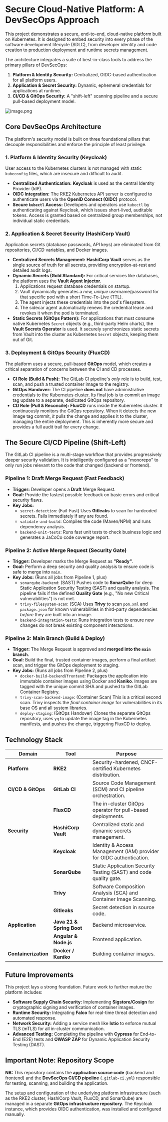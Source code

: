 # Secure Cloud-Native Platform: A DevSecOps Approach

This project demonstrates a secure, end-to-end, cloud-native platform built on Kubernetes. It is designed to embed security into every phase of the software development lifecycle (SDLC), from developer identity and code creation to production deployment and runtime secrets management.

The architecture integrates a suite of best-in-class tools to address the primary pillars of DevSecOps:

1. **Platform & Identity Security:** Centralized, OIDC-based authentication for all platform users.
2. **Application & Secret Security:** Dynamic, ephemeral credentials for applications at runtime.
3. **CI/CD & GitOps Security:** A "shift-left" scanning pipeline and a secure pull-based deployment model.

![image.png](attachment:9f30dbb6-d36f-4819-9492-53eee56d2321:image.png)

## Core DevSecOps Architecture

The platform's security model is built on three foundational pillars that decouple responsibilities and enforce the principle of least privilege.

### 1. Platform & Identity Security (Keycloak)

User access to the Kubernetes clusters is not managed with static `kubeconfig` files, which are insecure and difficult to audit.

- **Centralized Authentication:** **Keycloak** is used as the central Identity Provider (IdP).
- **OIDC Integration:** The RKE2 Kubernetes API server is configured to authenticate users via the **OpenID Connect (OIDC)** protocol.
- **Secure `kubectl` Access:** Developers and operators use `kubectl` by authenticating against Keycloak, which issues short-lived, auditable tokens. Access is granted based on centralized group memberships, not individual static credentials.

### 2. Application & Secret Security (HashiCorp Vault)

Application secrets (database passwords, API keys) are eliminated from Git repositories, CI/CD variables, and Docker images.

- **Centralized Secrets Management:** **HashiCorp Vault** serves as the single source of truth for all secrets, providing encryption-at-rest and detailed audit logs.
- **Dynamic Secrets (Gold Standard):** For critical services like databases, the platform uses the **Vault Agent Injector**.
    1. Applications request database credentials on startup.
    2. Vault dynamically generates a *new, unique* username/password for that specific pod with a short Time-To-Live (TTL).
    3. The agent injects these credentials into the pod's filesystem.
    4. The sidecar agent automatically renews the credential lease and revokes it when the pod is terminated.
- **Static Secrets (GitOps Pattern):** For applications that must consume native Kubernetes `Secret` objects (e.g., third-party Helm charts), the **Vault Secrets Operator** is used. It securely synchronizes static secrets from Vault into the cluster as Kubernetes `Secret` objects, keeping them out of Git.

### 3. Deployment & GitOps Security (FluxCD)

The platform uses a secure, pull-based **GitOps** model, which creates a critical separation of concerns between the CI and CD processes.

- **CI Role (Build & Push):** The GitLab CI pipeline's *only* role is to build, test, scan, and push a trusted container image to the registry.
- **GitOps Handover:** The CI pipeline **does not** have administrative credentials to the Kubernetes cluster. Its final job is to commit an image tag update to a separate, dedicated GitOps repository.
- **CD Role (Pull & Reconcile):** **FluxCD** runs inside the Kubernetes cluster. It continuously monitors the GitOps repository. When it detects the new image tag commit, *it* pulls the change and applies it to the cluster, managing the entire deployment. This is inherently more secure and provides a full audit trail for every change.

## The Secure CI/CD Pipeline (Shift-Left)

The GitLab CI pipeline is a multi-stage workflow that provides progressively deeper security validation. It is intelligently configured as a "monorepo" to only run jobs relevant to the code that changed (backend or frontend).

### Pipeline 1: Draft Merge Request (Fast Feedback)

- **Trigger:** Developer opens a **Draft** Merge Request.
- **Goal:** Provide the fastest possible feedback on basic errors and critical security flaws.
- **Key Jobs:**
    - `secret-detection`: (Fail-Fast) Uses **Gitleaks** to scan for hardcoded secrets. Fails immediately if any are found.
    - `validate-and-build`: Compiles the code (Maven/NPM) and runs dependency analysis.
    - `backend-unit-tests`: Runs fast unit tests to check business logic and generates a JaCoCo code coverage report.

### Pipeline 2: Active Merge Request (Security Gate)

- **Trigger:** Developer marks the Merge Request as **"Ready"**.
- **Goal:** Perform a deep security and quality analysis to ensure code is safe to merge into `main`.
- **Key Jobs:** (Runs all jobs from Pipeline 1, plus)
    - `sonarqube-backend`: (SAST) Pushes code to **SonarQube** for deep Static Application Security Testing (SAST) and quality analysis. The pipeline fails if the defined **Quality Gate** (e.g., "No new Critical vulnerabilities") is not met.
    - `trivy-filesystem-scan`: (SCA) Uses **Trivy** to scan `pom.xml` and `package.json` for known vulnerabilities in third-party dependencies *before* they are built into an image.
    - `backend-integration-tests`: Runs integration tests to ensure new changes do not break existing component interactions.

### Pipeline 3: Main Branch (Build & Deploy)

- **Trigger:** The Merge Request is approved and **merged into the `main` branch**.
- **Goal:** Build the final, trusted container images, perform a final artifact scan, and trigger the GitOps deployment to staging.
- **Key Jobs:** (Runs all jobs from Pipeline 2, plus)
    - `docker-build-backend`/`frontend`: Packages the application into immutable container images using Docker and **Kaniko**. Images are tagged with the unique commit SHA and pushed to the GitLab Container Registry.
    - `trivy-scan-backend-image`: (Container Scan) This is a critical second scan. Trivy inspects the *final container image* for vulnerabilities in its base OS and all system libraries.
    - `deploy-staging`: (GitOps Handover) Clones the separate GitOps repository, uses `yq` to update the image tag in the Kubernetes manifests, and pushes the change, triggering FluxCD to deploy.

## Technology Stack

| **Domain** | **Tool** | **Purpose** |
| --- | --- | --- |
| **Platform** | **RKE2** | Security-hardened, CNCF-certified Kubernetes distribution. |
| **CI/CD & GitOps** | **GitLab CI** | Source Code Management (SCM) and CI pipeline orchestration. |
|  | **FluxCD** | The in-cluster GitOps operator for pull-based deployments. |
| **Security** | **HashiCorp Vault** | Centralized static and dynamic secrets management. |
|  | **Keycloak** | Identity & Access Management (IAM) provider for OIDC authentication. |
|  | **SonarQube** | Static Application Security Testing (SAST) and code quality gate. |
|  | **Trivy** | Software Composition Analysis (SCA) and Container Image Scanning. |
|  | **Gitleaks** | Secret detection in source code. |
| **Application** | **Java 21 & Spring Boot** | Backend microservice. |
|  | **Angular & Node.js** | Frontend application. |
| **Containerization** | **Docker / Kaniko** | Building container images. |

## Future Improvements

This project lays a strong foundation. Future work to further mature the platform includes:

- **Software Supply Chain Security:** Implementing **Sigstore/Cosign** for cryptographic signing and verification of container images.
- **Runtime Security:** Integrating **Falco** for real-time threat detection and automated response.
- **Network Security:** Adding a service mesh like **Istio** to enforce mutual TLS (mTLS) for all in-cluster communication.
- **Advanced Testing:** Completing the pipeline with **Cypress** for End-to-End (E2E) tests and **OWASP ZAP** for Dynamic Application Security Testing (DAST).

## Important Note: Repository Scope

**NB:** This repository contains the **application source code** (backend and frontend) and the **DevSecOps CI/CD pipeline** (`.gitlab-ci.yml`) responsible for testing, scanning, and building the application.

The setup and configuration of the underlying platform infrastructure (such as the RKE2 cluster, HashiCorp Vault, FluxCD, and SonarQube) are managed in a separate **GitOps infrastructure repository**. The Keycloak instance, which provides OIDC authentication, was installed and configured manually.
